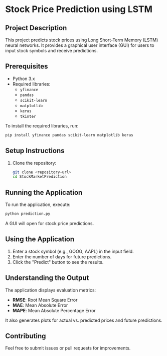 # Stock Price Prediction using LSTM

## Project Description
This project predicts stock prices using Long Short-Term Memory (LSTM) neural networks. It provides a graphical user interface (GUI) for users to input stock symbols and receive predictions.

## Prerequisites
- Python 3.x
- Required libraries:
  - `yfinance`
  - `pandas`
  - `scikit-learn`
  - `matplotlib`
  - `keras`
  - `tkinter`

To install the required libraries, run:
```bash
pip install yfinance pandas scikit-learn matplotlib keras
```

## Setup Instructions
1. Clone the repository:
   ```bash
   git clone <repository-url>
   cd StockMarketPrediction
   ```

## Running the Application
To run the application, execute:
```bash
python prediction.py
```
A GUI will open for stock price predictions.

## Using the Application
1. Enter a stock symbol (e.g., GOOG, AAPL) in the input field.
2. Enter the number of days for future predictions.
3. Click the "Predict" button to see the results.

## Understanding the Output
The application displays evaluation metrics:
- **RMSE**: Root Mean Square Error
- **MAE**: Mean Absolute Error
- **MAPE**: Mean Absolute Percentage Error

It also generates plots for actual vs. predicted prices and future predictions.

## Contributing
Feel free to submit issues or pull requests for improvements.

